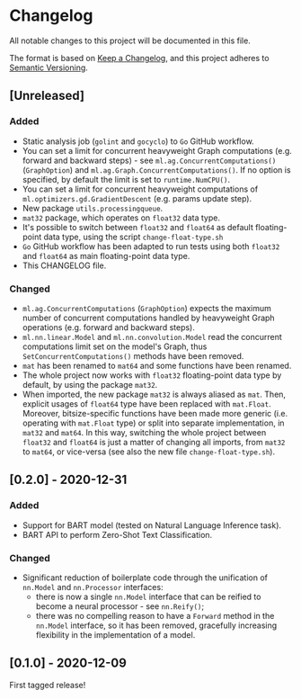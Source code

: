 # Changelog
All notable changes to this project will be documented in this file.

The format is based on [Keep a Changelog](https://keepachangelog.com/en/1.0.0/),
and this project adheres to [Semantic Versioning](https://semver.org/spec/v2.0.0.html).

## [Unreleased]
### Added
- Static analysis job (`golint` and `gocyclo`) to `Go` GitHub workflow.
- You can set a limit for concurrent heavyweight Graph computations (e.g.
  forward and backward steps) - see `ml.ag.ConcurrentComputations()`
  (`GraphOption`) and `ml.ag.Graph.ConcurrentComputations()`.
  If no option is specified, by default the limit is set to `runtime.NumCPU()`.
- You can set a limit for concurrent heavyweight computations of
  `ml.optimizers.gd.GradientDescent` (e.g. params update step).
- New package `utils.processingqueue`.
- `mat32` package, which operates on `float32` data type.
- It's possible to switch between `float32` and `float64` as default
  floating-point data type, using the script `change-float-type.sh`
- `Go` GitHub workflow has been adapted to run tests using both `float32`
  and `float64` as main floating-point data type.
- This CHANGELOG file.


### Changed
- `ml.ag.ConcurrentComputations` (`GraphOption`) expects the maximum number
  of concurrent computations handled by heavyweight Graph operations (e.g.
  forward and backward steps).
- `ml.nn.linear.Model` and `ml.nn.convolution.Model` read the concurrent
  computations limit set on the model's Graph, thus
  `SetConcurrentComputations()` methods have been removed.
- `mat` has been renamed to `mat64` and some functions have been renamed.
- The whole project now works with `float32` floating-point data type by
  default, by using the package `mat32`.
- When imported, the new package `mat32` is always aliased as `mat`. Then,
  explicit usages of `float64` type have been replaced with `mat.Float`.
  Moreover, bitsize-specific functions have been made more generic (i.e.
  operating with `mat.Float` type) or split into separate implementation,
  in `mat32` and `mat64`. In this way, switching the whole project between
  `float32` and `float64` is just a matter of changing all imports, from
  `mat32` to `mat64`, or vice-versa (see also the new file
  `change-float-type.sh`).

## [0.2.0] - 2020-12-31
### Added
- Support for BART model (tested on Natural Language Inference task).
- BART API to perform Zero-Shot Text Classification.

### Changed
- Significant reduction of boilerplate code through the unification of
  `nn.Model` and `nn.Processor` interfaces:
  - there is now a single `nn.Model` interface that can be reified to become a
    neural processor - see `nn.Reify()`;
  - there was no compelling reason to have a `Forward` method in the `nn.Model`
    interface, so it has been removed, gracefully increasing flexibility in the
    implementation of a model.

## [0.1.0] - 2020-12-09
First tagged release!
